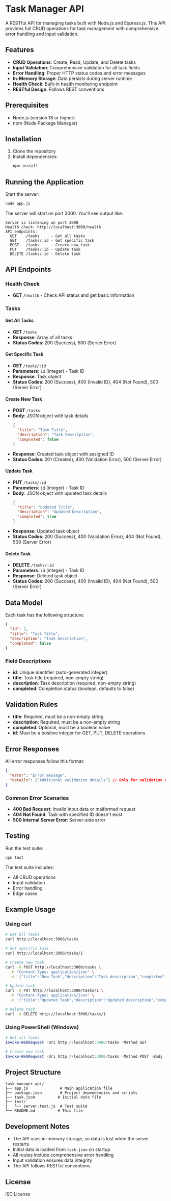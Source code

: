 # Task Manager API

A RESTful API for managing tasks built with Node.js and Express.js. This API provides full CRUD operations for task management with comprehensive error handling and input validation.

## Features

- **CRUD Operations**: Create, Read, Update, and Delete tasks
- **Input Validation**: Comprehensive validation for all task fields
- **Error Handling**: Proper HTTP status codes and error messages
- **In-Memory Storage**: Data persists during server runtime
- **Health Check**: Built-in health monitoring endpoint
- **RESTful Design**: Follows REST conventions

## Prerequisites

- Node.js (version 18 or higher)
- npm (Node Package Manager)

## Installation

1. Clone the repository
2. Install dependencies:
   ```bash
   npm install
   ```

## Running the Application

Start the server:
```bash
node app.js
```

The server will start on port 3000. You'll see output like:
```
Server is listening on port 3000
Health check: http://localhost:3000/health
API endpoints:
  GET    /tasks     - Get all tasks
  GET    /tasks/:id - Get specific task
  POST   /tasks     - Create new task
  PUT    /tasks/:id - Update task
  DELETE /tasks/:id - Delete task
```

## API Endpoints

### Health Check
- **GET** `/health` - Check API status and get basic information

### Tasks

#### Get All Tasks
- **GET** `/tasks`
- **Response**: Array of all tasks
- **Status Codes**: 200 (Success), 500 (Server Error)

#### Get Specific Task
- **GET** `/tasks/:id`
- **Parameters**: `id` (integer) - Task ID
- **Response**: Task object
- **Status Codes**: 200 (Success), 400 (Invalid ID), 404 (Not Found), 500 (Server Error)

#### Create New Task
- **POST** `/tasks`
- **Body**: JSON object with task details
  ```json
  {
    "title": "Task Title",
    "description": "Task Description",
    "completed": false
  }
  ```
- **Response**: Created task object with assigned ID
- **Status Codes**: 201 (Created), 400 (Validation Error), 500 (Server Error)

#### Update Task
- **PUT** `/tasks/:id`
- **Parameters**: `id` (integer) - Task ID
- **Body**: JSON object with updated task details
  ```json
  {
    "title": "Updated Title",
    "description": "Updated Description",
    "completed": true
  }
  ```
- **Response**: Updated task object
- **Status Codes**: 200 (Success), 400 (Validation Error), 404 (Not Found), 500 (Server Error)

#### Delete Task
- **DELETE** `/tasks/:id`
- **Parameters**: `id` (integer) - Task ID
- **Response**: Deleted task object
- **Status Codes**: 200 (Success), 400 (Invalid ID), 404 (Not Found), 500 (Server Error)

## Data Model

Each task has the following structure:

```json
{
  "id": 1,
  "title": "Task Title",
  "description": "Task Description",
  "completed": false
}
```

### Field Descriptions

- **id**: Unique identifier (auto-generated integer)
- **title**: Task title (required, non-empty string)
- **description**: Task description (required, non-empty string)
- **completed**: Completion status (boolean, defaults to false)

## Validation Rules

- **title**: Required, must be a non-empty string
- **description**: Required, must be a non-empty string
- **completed**: Optional, must be a boolean value
- **id**: Must be a positive integer for GET, PUT, DELETE operations

## Error Responses

All error responses follow this format:
```json
{
  "error": "Error message",
  "details": ["Additional validation details"] // Only for validation errors
}
```

### Common Error Scenarios

- **400 Bad Request**: Invalid input data or malformed request
- **404 Not Found**: Task with specified ID doesn't exist
- **500 Internal Server Error**: Server-side error

## Testing

Run the test suite:
```bash
npm test
```

The test suite includes:
- All CRUD operations
- Input validation
- Error handling
- Edge cases

## Example Usage

### Using curl

```bash
# Get all tasks
curl http://localhost:3000/tasks

# Get specific task
curl http://localhost:3000/tasks/1

# Create new task
curl -X POST http://localhost:3000/tasks \
  -H "Content-Type: application/json" \
  -d '{"title":"New Task","description":"Task description","completed":false}'

# Update task
curl -X PUT http://localhost:3000/tasks/1 \
  -H "Content-Type: application/json" \
  -d '{"title":"Updated Task","description":"Updated description","completed":true}'

# Delete task
curl -X DELETE http://localhost:3000/tasks/1
```

### Using PowerShell (Windows)

```powershell
# Get all tasks
Invoke-WebRequest -Uri http://localhost:3000/tasks -Method GET

# Create new task
Invoke-WebRequest -Uri http://localhost:3000/tasks -Method POST -Body '{"title":"New Task","description":"Task description","completed":false}' -ContentType "application/json"
```

## Project Structure

```
task-manager-api/
├── app.js              # Main application file
├── package.json        # Project dependencies and scripts
├── task.json          # Initial data file
├── test/
│   └── server.test.js  # Test suite
└── README.md          # This file
```

## Development Notes

- The API uses in-memory storage, so data is lost when the server restarts
- Initial data is loaded from `task.json` on startup
- All routes include comprehensive error handling
- Input validation ensures data integrity
- The API follows RESTful conventions

## License

ISC License
